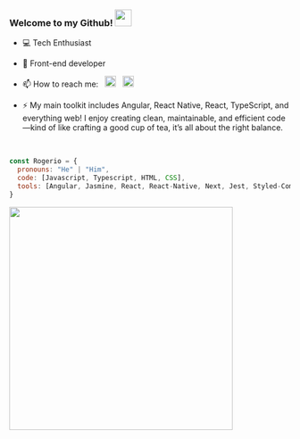 ### Welcome to my Github! <img src="https://raw.githubusercontent.com/iampavangandhi/iampavangandhi/master/gifs/Hi.gif" width="30px">

- 💻 Tech Enthusiast
- 🎨 Front-end developer
- 📫 How to reach me: &nbsp;
 <a href="https://www.linkedin.com/in/rogerio-botelho"><img src="https://cdn-icons-png.flaticon.com/512/124/124011.png" width="20"></img></a> &nbsp;
<a href=mailto:rogeriovinicios3001@gmail.com><img src="https://cdn-icons-png.flaticon.com/512/281/281769.png" width="20"></img></a> 

- ⚡ My main toolkit includes Angular, React Native, React, TypeScript, and everything web! I enjoy creating clean, maintainable, and efficient code—kind of like crafting a good cup of tea, it’s all about the right balance.
</br>

```javascript
const Rogerio = {
  pronouns: "He" | "Him",
  code: [Javascript, Typescript, HTML, CSS],
  tools: [Angular, Jasmine, React, React-Native, Next, Jest, Styled-Components],
}
```

<img width="400px" align="left" src="https://github-readme-stats.vercel.app/api/top-langs/?username=rogerio3001&hide=html&layout=compact&theme=buefy" />

<!--
  architecture: ["microservices", "Clean Architecture"],
  course: "I am doing the ReactJS, Hooks, Recoil, TDD, Clean Architecture, SOLID (with Rodrigo Manguinho) course focused on React and Typescript"
-->
